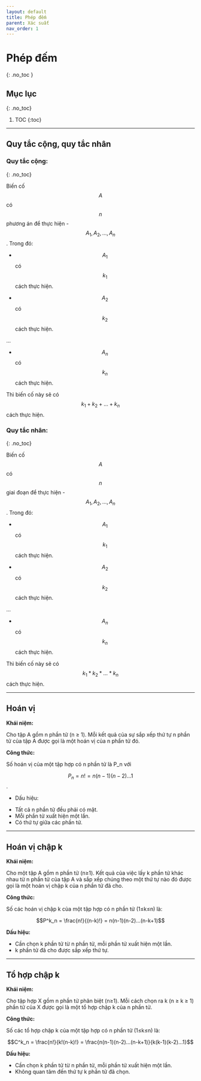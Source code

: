 ```yaml
---
layout: default
title: Phép đếm
parent: Xác suất
nav_order: 1
---
```


# Phép đếm
{: .no_toc }

## Mục lục
{: .no_toc}

1. TOC
{:toc}

<hr/> 

## Quy tắc cộng, quy tắc nhân

### Quy tắc cộng:
{: .no_toc}

Biến cố $$A$$ có $$n$$ phương án để thực hiện -  $$A_1, A_2, ..., A_n$$. Trong đó:

- $$A_1$$ có $$k_1$$ cách thực hiện.

- $$A_2$$ có $$k_2$$ cách thực hiện.

... 

- $$A_n$$ có $$k_n$$ cách thực hiện.

Thì biến cố này sẽ có $$k_1+k_2+...+k_n$$ cách thực hiện.

### Quy tắc nhân:
{: .no_toc}

Biến cố $$A$$ có $$n$$ giai đoạn để thực hiện -  $$A_1, A_2, ..., A_n$$. Trong đó:

- $$A_1$$ có $$k_1$$ cách thực hiện.

- $$A_2$$ có $$k_2$$ cách thực hiện.

... 

- $$A_n$$ có $$k_n$$ cách thực hiện.

Thì biến cố này sẽ có $$k_1 * k_2 *... * k_n$$ cách thực hiện.

<hr/>

## Hoán vị

**Khái niệm:**

Cho tập A gồm n phần tử (n ≥ 1). Mỗi kết quả của sự sắp xếp thứ tự n phần tử của tập A được gọi là một hoán vị của n phần tử đó. 

**Công thức:**

Số hoán vị của một tập hợp có n phần tử là P_n với 

$$P_n = n! = n(n-1)(n-2)...1$$.
- Dấu hiệu:
+ Tất cả n phần tử đều phải có mặt.
+ Mỗi phần tử xuất hiện một lần.
+ Có thứ tự giữa các phần tử.

<hr/>

## Hoán vị chập k

**Khái niệm:**

Cho một tập A gồm n phần tử (n≥1). Kết quả của việc lấy k phần tử khác nhau từ n phần tử của tập A và sắp xếp chúng theo một thứ tự nào đó được gọi là một hoán vị chập k của n phần tử đã cho.

**Công thức:**

Số các hoán vị chập k của một tập hợp có n phần tử (1≤k≤n) là:

$$P^k_n = \frac{n!}{(n-k)!} = n(n-1)(n-2)...(n-k+1)$$

**Dấu hiệu:**
- Cần chọn k phần tử từ n phần tử, mỗi phần tử xuất hiện một lần.
- k phần tử đã cho được sắp xếp thứ tự.

<hr/>

## Tổ hợp chập k

**Khái niệm:**

Cho tập hợp X gồm n phần tử phân biệt (n≥1). Mỗi cách chọn ra k (n ≥ k ≥ 1) phần tử của X được gọi là một tổ hợp chập k của n phần tử.

**Công thức:**

Số các tổ hợp chập k của một tập hợp có n phần tử (1≤k≤n) là:

$$C^k_n = \frac{n!}{k!(n-k)!} = \frac{n(n-1)(n-2)...(n-k+1)}{k(k-1)(k-2)...1}$$

**Dấu hiệu:**
+ Cần chọn k phần tử từ n phần tử, mỗi phần tử xuất hiện một lần.
+ Không quan tâm đến thứ tự k phần tử đã chọn.
